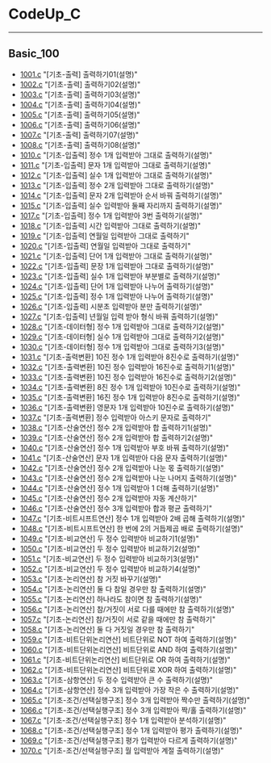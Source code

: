 # CodeUp_C

---

## Basic_100

- [1001.c](./CodeUp_C/Basic_100/1001.c) "[기초-출력] 출력하기01(설명)"
- [1002.c](./CodeUp_C/Basic_100/1002.c) "[기초-출력] 출력하기02(설명)"
- [1003.c](./CodeUp_C/Basic_100/1003.c) "[기초-출력] 출력하기03(설명)"
- [1004.c](./CodeUp_C/Basic_100/1004.c) "[기초-출력] 출력하기04(설명)"
- [1005.c](./CodeUp_C/Basic_100/1005.c) "[기초-출력] 출력하기05(설명)"
- [1006.c](./CodeUp_C/Basic_100/1006.c) "[기초-출력] 출력하기06(설명)"
- [1007.c](./CodeUp_C/Basic_100/1007.c) "[기초-출력] 출력하기07(설명)"
- [1008.c](./CodeUp_C/Basic_100/1008.c) "[기초-출력] 출력하기08(설명)"
- [1010.c](./CodeUp_C/Basic_100/1010.c) "[기초-입출력] 정수 1개 입력받아 그대로 출력하기(설명)"
- [1011.c](./CodeUp_C/Basic_100/1011.c) "[기초-입출력] 문자 1개 입력받아 그대로 출력하기(설명)"
- [1012.c](./CodeUp_C/Basic_100/1012.c) "[기초-입출력] 실수 1개 입력받아 그대로 출력하기(설명)"
- [1013.c](./CodeUp_C/Basic_100/1013.c) "[기초-입출력] 정수 2개 입력받아 그대로 출력하기(설명)"
- [1014.c](./CodeUp_C/Basic_100/1014.c) "[기초-입출력] 문자 2개 입력받아 순서 바꿔 출력하기(설명)"
- [1015.c](./CodeUp_C/Basic_100/1015.c) "[기초-입출력] 실수 입력받아 둘째 자리까지 출력하기(설명)"
- [1017.c](./CodeUp_C/Basic_100/1017.c) "[기초-입출력] 정수 1개 입력받아 3번 출력하기(설명)"
- [1018.c](./CodeUp_C/Basic_100/1018.c) "[기초-입출력] 시간 입력받아 그대로 출력하기(설명)"
- [1019.c](./CodeUp_C/Basic_100/1019.c) "[기초-입출력] 연월일 입력받아 그대로 출력하기"
- [1020.c](./CodeUp_C/Basic_100/1020.c) "[기초-입출력] 연월일 입력받아 그대로 출력하기"
- [1021.c](./CodeUp_C/Basic_100/1021.c) "[기초-입출력] 단어 1개 입력받아 그대로 출력하기(설명)"
- [1022.c](./CodeUp_C/Basic_100/1022.c) "[기초-입출력] 문장 1개 입력받아 그대로 출력하기(설명)"
- [1023.c](./CodeUp_C/Basic_100/1023.c) "[기초-입출력] 실수 1개 입력받아 부분별로 출력하기(설명)"
- [1024.c](./CodeUp_C/Basic_100/1024.c) "[기초-입출력] 단어 1개 입력받아 나누어 출력하기(설명)"
- [1025.c](./CodeUp_C/Basic_100/1025.c) "[기초-입출력] 정수 1개 입력받아 나누어 출력하기(설명)"
- [1026.c](./CodeUp_C/Basic_100/1026.c) "[기초-입출력] 시분초 입력받아 분만 출력하기(설명)"
- [1027.c](./CodeUp_C/Basic_100/1027.c) "[기초-입출력] 년월일 입력 받아 형식 바꿔 출력하기(설명)"
- [1028.c](./CodeUp_C/Basic_100/1028.c) "[기초-데이터형] 정수 1개 입력받아 그대로 출력하기2(설명)"
- [1029.c](./CodeUp_C/Basic_100/1029.c) "[기초-데이터형] 실수 1개 입력받아 그대로 출력하기2(설명)"
- [1030.c](./CodeUp_C/Basic_100/1030.c) "[기초-데이터형] 정수 1개 입력받아 그대로 출력하기3(설명)"
- [1031.c](./CodeUp_C/Basic_100/1031.c) "[기초-출력변환] 10진 정수 1개 입력받아 8진수로 출력하기(설명)"
- [1032.c](./CodeUp_C/Basic_100/1032.c) "[기초-출력변환] 10진 정수 입력받아 16진수로 출력하기1(설명)"
- [1033.c](./CodeUp_C/Basic_100/1033.c) "[기초-출력변환] 10진 정수 입력받아 16진수로 출력하기2(설명)"
- [1034.c](./CodeUp_C/Basic_100/1034.c) "[기초-출력변환] 8진 정수 1개 입력받아 10진수로 출력하기(설명)"
- [1035.c](./CodeUp_C/Basic_100/1035.c) "[기초-출력변환] 16진 정수 1개 입력받아 8진수로 출력하기(설명)"
- [1036.c](./CodeUp_C/Basic_100/1036.c) "[기초-출력변환] 영문자 1개 입력받아 10진수로 출력하기(설명)"
- [1037.c](./CodeUp_C/Basic_100/1037.c) "[기초-출력변환] 정수 입력받아 아스키 문자로 출력하기"
- [1038.c](./CodeUp_C/Basic_100/1038.c) "[기초-산술연산] 정수 2개 입력받아 합 출력하기1(설명)"
- [1039.c](./CodeUp_C/Basic_100/1039.c) "[기초-산술연산] 정수 2개 입력받아 합 출력하기2(설명)"
- [1040.c](./CodeUp_C/Basic_100/1040.c) "[기초-산술연산] 정수 1개 입력받아 부호 바꿔 출력하기(설명)"
- [1041.c](./CodeUp_C/Basic_100/1041.c) "[기초-산술연산] 문자 1개 입력받아 다음 문자 출력하기(설명)"
- [1042.c](./CodeUp_C/Basic_100/1042.c) "[기초-산술연산] 정수 2개 입력받아 나눈 몫 출력하기(설명)"
- [1043.c](./CodeUp_C/Basic_100/1043.c) "[기초-산술연산] 정수 2개 입력받아 나눈 나머지 출력하기(설명)"
- [1044.c](./CodeUp_C/Basic_100/1044.c) "[기초-산술연산] 정수 1개 입력받아 1 더해 출력하기(설명)"
- [1045.c](./CodeUp_C/Basic_100/1045.c) "[기초-산술연산] 정수 2개 입력받아 자동 계산하기"
- [1046.c](./CodeUp_C/Basic_100/1046.c) "[기초-산술연산] 정수 3개 입력받아 합과 평균 출력하기"
- [1047.c](./CodeUp_C/Basic_100/1047.c) "[기초-비트시프트연산] 정수 1개 입력받아 2배 곱해 출력하기(설명)"
- [1048.c](./CodeUp_C/Basic_100/1048.c) "[기초-비트시프트연산] 한 번에 2의 거듭제곱 배로 출력하기(설명)"
- [1049.c](./CodeUp_C/Basic_100/1049.c) "[기초-비교연산] 두 정수 입력받아 비교하기1(설명)"
- [1050.c](./CodeUp_C/Basic_100/1050.c) "[기초-비교연산] 두 정수 입력받아 비교하기2(설명)"
- [1051.c](./CodeUp_C/Basic_100/1051.c) "[기초-비교연산] 두 정수 입력받아 비교하기3(설명)"
- [1052.c](./CodeUp_C/Basic_100/1052.c) "[기초-비교연산] 두 정수 입력받아 비교하기4(설명)"
- [1053.c](./CodeUp_C/Basic_100/1053.c) "[기초-논리연산] 참 거짓 바꾸기(설명)"
- [1054.c](./CodeUp_C/Basic_100/1054.c) "[기초-논리연산] 둘 다 참일 경우만 참 출력하기(설명)"
- [1055.c](./CodeUp_C/Basic_100/1055.c) "[기초-논리연산] 하나라도 참이면 참 출력하기(설명)"
- [1056.c](./CodeUp_C/Basic_100/1056.c) "[기초-논리연산] 참/거짓이 서로 다를 때에만 참 출력하기(설명)"
- [1057.c](./CodeUp_C/Basic_100/1057.c) "[기초-논리연산] 참/거짓이 서로 같을 때에만 참 출력하기"
- [1058.c](./CodeUp_C/Basic_100/1058.c) "[기초-논리연산] 둘 다 거짓일 경우만 참 출력하기"
- [1059.c](./CodeUp_C/Basic_100/1059.c) "[기초-비트단위논리연산] 비트단위로 NOT 하여 출력하기(설명)"
- [1060.c](./CodeUp_C/Basic_100/1060.c) "[기초-비트단위논리연산] 비트단위로 AND 하여 출력하기(설명)"
- [1061.c](./CodeUp_C/Basic_100/1061.c) "[기초-비트단위논리연산] 비트단위로 OR 하여 출력하기(설명)"
- [1062.c](./CodeUp_C/Basic_100/1062.c) "[기초-비트단위논리연산] 비트단위로 XOR 하여 출력하기(설명)"
- [1063.c](./CodeUp_C/Basic_100/1063.c) "[기초-삼항연산] 두 정수 입력받아 큰 수 출력하기(설명)"
- [1064.c](./CodeUp_C/Basic_100/1064.c) "[기초-삼항연산] 정수 3개 입력받아 가장 작은 수 출력하기(설명)"
- [1065.c](./CodeUp_C/Basic_100/1065.c) "[기초-조건/선택실행구조] 정수 3개 입력받아 짝수만 출력하기(설명)"
- [1066.c](./CodeUp_C/Basic_100/1066.c) "[기초-조건/선택실행구조] 정수 3개 입력받아 짝/홀 출력하기(설명)"
- [1067.c](./CodeUp_C/Basic_100/1067.c) "[기초-조건/선택실행구조] 정수 1개 입력받아 분석하기(설명)"
- [1068.c](./CodeUp_C/Basic_100/1068.c) "[기초-조건/선택실행구조] 정수 1개 입력받아 평가 출력하기(설명)"
- [1069.c](./CodeUp_C/Basic_100/1061.c) "[기초-조건/선택실행구조] 평가 입력받아 다르게 출력하기(설명)"
- [1070.c](./CodeUp_C/Basic_100/1070.c) "[기초-조건/선택실행구조] 월 입력받아 계절 출력하기(설명)"

